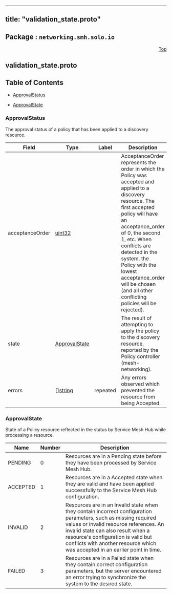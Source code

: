 
---
title: "validation_state.proto"
---

## Package : `networking.smh.solo.io`



<a name="top"></a>

<a name="API Reference for validation_state.proto"></a>
<p align="right"><a href="#top">Top</a></p>

## validation_state.proto


## Table of Contents
  - [ApprovalStatus](#networking.smh.solo.io.ApprovalStatus)

  - [ApprovalState](#networking.smh.solo.io.ApprovalState)






<a name="networking.smh.solo.io.ApprovalStatus"></a>

### ApprovalStatus
The approval status of a policy that has been applied to a discovery resource.


| Field | Type | Label | Description |
| ----- | ---- | ----- | ----------- |
| acceptanceOrder | [uint32](#uint32) |  | AcceptanceOrder represents the order in which the Policy was accepted and applied to a discovery resource. The first accepted policy will have an acceptance_order of 0, the second 1, etc. When conflicts are detected in the system, the Policy with the lowest acceptance_order will be chosen (and all other conflicting policies will be rejected). |
| state | [ApprovalState](#networking.smh.solo.io.ApprovalState) |  | The result of attempting to apply the policy to the discovery resource, reported by the Policy controller (mesh-networking). |
| errors | [][string](#string) | repeated | Any errors observed which prevented the resource from being Accepted. |





 <!-- end messages -->


<a name="networking.smh.solo.io.ApprovalState"></a>

### ApprovalState
State of a Policy resource reflected in the status by Service Mesh Hub while processing a resource.

| Name | Number | Description |
| ---- | ------ | ----------- |
| PENDING | 0 | Resources are in a Pending state before they have been processed by Service Mesh Hub. |
| ACCEPTED | 1 | Resources are in a Accepted state when they are valid and have been applied successfully to the Service Mesh Hub configuration. |
| INVALID | 2 | Resources are in an Invalid state when they contain incorrect configuration parameters, such as missing required values or invalid resource references. An invalid state can also result when a resource's configuration is valid but conflicts with another resource which was accepted in an earlier point in time. |
| FAILED | 3 | Resources are in a Failed state when they contain correct configuration parameters, but the server encountered an error trying to synchronize the system to the desired state. |


 <!-- end enums -->

 <!-- end HasExtensions -->

 <!-- end services -->

